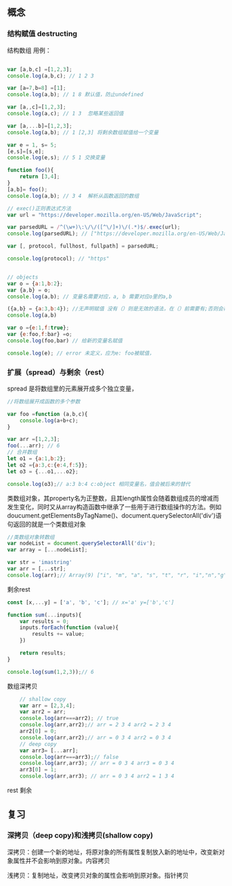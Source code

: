 ## 概念

### 结构赋值 destructing
结构数组
用例：
``` javascript

var [a,b,c] =[1,2,3];
console.log(a,b,c); // 1 2 3 

var [a=7,b=8] =[1];
console.log(a,b); // 1 8 默认值，防止undefined

var [a,,c]=[1,2,3];
console.log(a,c); // 1 3  忽略某些返回值

var [a,...b]=[1,2,3];
console.log(a,b); // 1 [2,3] 将剩余数组赋值给一个变量

var e = 1, s= 5; 
[e,s]=[s,e];
console.log(e,s); // 5 1 交换变量

function foo(){
    return [3,4];
}
[a,b]= foo();
console.log(a,b); // 3 4  解析从函数返回的数组

// exec()正则表达式方法
var url = "https://developer.mozilla.org/en-US/Web/JavaScript";

var parsedURL = /^(\w+)\:\/\/([^\/]+)\/(.*)$/.exec(url);
console.log(parsedURL); // ["https://developer.mozilla.org/en-US/Web/JavaScript", "https", "developer.mozilla.org", "en-US/Web/JavaScript"]

var [, protocol, fullhost, fullpath] = parsedURL;

console.log(protocol); // "https"


// objects
var o = {a:1,b:2};
var {a,b} = o;
console.log(a,b); // 变量名需要对应，a, b 需要对应o里的a,b

({a,b} = {a:3,b:4}); //无声明赋值 没有（）则是无效的语法，在（）前需要有;否则会被当成上一行的函数
console.log(a,b) 

var o ={e:1,f:true};
var {e:foo,f:bar} =o;
console.log(foo,bar) // 给新的变量名赋值

console.log(e); // error 未定义，应为e: foo被赋值，
```

### 扩展（spread）与剩余（rest）

spread 是将数组里的元素展开成多个独立变量，
```javascript
//将数组展开成函数的多个参数

var foo =function (a,b,c){
    console.log(a+b+c);
}

var arr =[1,2,3];
foo(...arr); // 6
// 合并数组
let o1 = {a:1,b:2};
let o2 ={a:3,c:{e:4,f:5}};
let o3 = {...o1,...o2};

console.log(o3);// a:3 b:4 c:object 相同变量名，值会被后来的替代
``` 
类数组对象，其property名为正整数，且其length属性会随着数组成员的增减而发生变化，同时又从array构造函数中继承了一些用于进行数组操作的方法。例如doucument.getElementsByTagName()、document.querySelectorAll('div')语句返回的就是一个类数组对象
```javascript
//类数组对象转数组
var nodeList = document.querySelectorAll('div');
var array = [...nodeList];

var str = 'imastring'
var arr = [...str];
console.log(arr);// Array(9) ["i", "m", "a", "s", "t", "r", "i","n","g"]
```
剩余rest 

```javascript
const [x,...y] = ['a', 'b', 'c']; // x='a' y=['b','c']

function sum(...inputs){
    var results = 0;
    inputs.forEach(function (value){
        results += value;
    })

    return results;
}

console.log(sum(1,2,3));// 6

```
数组深拷贝
``` javascript
    // shallow copy
    var arr = [2,3,4];
    var arr2 = arr;
    console.log(arr===arr2); // true
    console.log(arr,arr2);// arr = 2 3 4 arr2 = 2 3 4
    arr2[0] = 0;
    console.log(arr,arr2);// arr = 0 3 4 arr2 = 0 3 4 
    // deep copy
    var arr3= [...arr];
    console.log(arr===arr3);// false
    console.log(arr,arr3); // arr = 0 3 4 arr3 = 0 3 4 
    arr3[0] = 1;
    console.log(arr,arr3); // arr = 0 3 4 arr2 = 1 3 4 
```

rest 剩余


## 复习
### 深拷贝（deep copy)和浅拷贝(shallow copy)
深拷贝：创建一个新的地址，将原对象的所有属性复制放入新的地址中，改变新对象属性并不会影响到原对象。内容拷贝

浅拷贝：复制地址，改变拷贝对象的属性会影响到原对象。指针拷贝